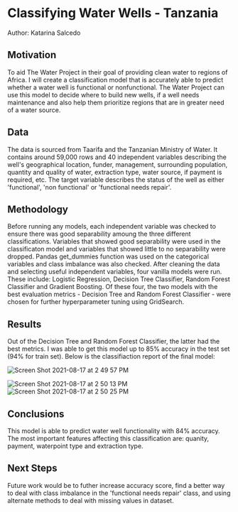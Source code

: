 # Classifying Water Wells - Tanzania 
Author: Katarina Salcedo

## Motivation
To aid The Water Project in their goal of providing clean water to regions of Africa. I will create a classification model that is accurately able to predict whether a water well is functional or nonfunctional. The Water Project can use this model to decide where to build new wells, if a well needs maintenance and also help them prioritize regions that are in greater need of a water source. 

## Data
The data is sourced from Taarifa and the Tanzanian Ministry of Water. It contains around 59,000 rows and 40 independent variables describing the well's geographical location, funder, management, surrounding population, quantity and quality of water, extraction type, water source, if payment is required, etc. The target variable describes the status of the well as either 'functional', 'non functional' or 'functional needs repair'. 

## Methodology
Before running any models, each independent variable was checked to ensure there was good separability amoung the three different classifications. Variables that showed good separability were used in the classificaton model and variables that showed little to no separability were dropped. Pandas get_dummies function was used on the categorical variables and class imbalance was also checked. After cleaning the data and selecting useful independent variables, four vanilla models were run. These include: Logistic Regression, Decision Tree Classifier, Random Forest Classifier and Gradient Boosting. Of these four, the two models with the best evaluation metrics - Decision Tree and Random Forest Classifier - were chosen for further hyperparameter tuning using GridSearch. 

## Results 
Out of the Decision Tree and Random Forest Classifier, the latter had the best metrics. I was able to get this model up to 85% accuracy in the test set (94% for train set). Below is the classifiaction report of the final model: 

![Screen Shot 2021-08-17 at 2 49 57 PM](https://user-images.githubusercontent.com/81720110/129805372-ad3c9fcc-dac2-4ed7-9eb0-47affc0bda27.png)

![Screen Shot 2021-08-17 at 2 50 13 PM](https://user-images.githubusercontent.com/81720110/129805399-f94fe565-b618-4d63-9080-8696e80961aa.png)
![Screen Shot 2021-08-17 at 2 50 25 PM](https://user-images.githubusercontent.com/81720110/129805408-b6f3900e-4eb8-4352-a701-83d6fd9eca20.png)

## Conclusions
This model is able to predict water well functionality with 84% accuracy. The most important features affecting this classification are: quanity, payment, waterpoint type and extraction type.

## Next Steps
Future work would be to futher increase accuracy score, find a better way to deal with class imbalance in the 'functional needs repair' class, and using alternate methods to deal with missing values in dataset.  
